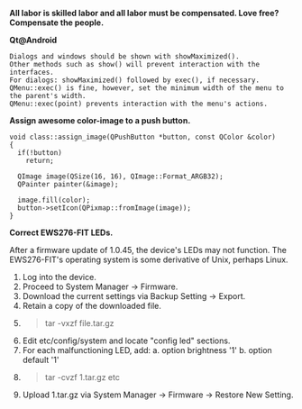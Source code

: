 **All labor is skilled labor and all labor must be compensated. Love free? Compensate the people.**

**Qt@Android**
```
Dialogs and windows should be shown with showMaximized().
Other methods such as show() will prevent interaction with the interfaces.
For dialogs: showMaximized() followed by exec(), if necessary.
QMenu::exec() is fine, however, set the minimum width of the menu to the parent's width.
QMenu::exec(point) prevents interaction with the menu's actions.
```

**Assign awesome color-image to a push button.**
```
void class::assign_image(QPushButton *button, const QColor &color)
{
  if(!button)
    return;

  QImage image(QSize(16, 16), QImage::Format_ARGB32);
  QPainter painter(&image);

  image.fill(color);
  button->setIcon(QPixmap::fromImage(image));
}
```

**Correct EWS276-FIT LEDs.**

After a firmware update of 1.0.45, the device's LEDs may not function.
The EWS276-FIT's operating system is some derivative of Unix, perhaps Linux.

1. Log into the device.
2. Proceed to System Manager -> Firmware.
3. Download the current settings via Backup Setting -> Export.
4. Retain a copy of the downloaded file.
5. > tar -vxzf file.tar.gz
6. Edit etc/config/system and locate "config led" sections.
7. For each malfunctioning LED, add:
   a. option brightness '1'
   b. option default '1'
8. > tar -cvzf 1.tar.gz etc
9. Upload 1.tar.gz via System Manager -> Firmware -> Restore New Setting.
```
